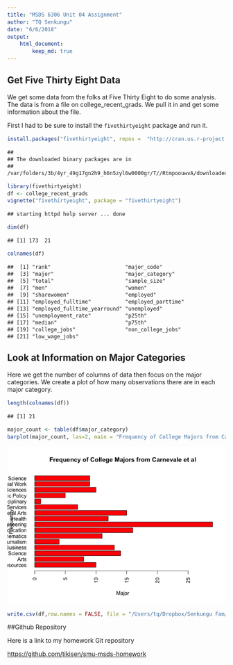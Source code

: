 ```yaml
---
title: "MSDS 6306 Unit 04 Assignment"
author: "TQ Senkungu"
date: "6/6/2018"
output:
    html_document:
        keep_md: true
---
```




## Get Five Thirty Eight Data

We get some data from the folks at Five Thirty Eight to do some analysis. The data is from a file on college_recent_grads. We pull it in and get some information about the file.

First I had to be sure to install the `fivethirtyeight` package and run it.



```r
install.packages("fivethirtyeight", repos =  "http://cran.us.r-project.org")
```

```
## 
## The downloaded binary packages are in
## 	/var/folders/3b/4yr_49g17gn2h9_h6n5zyl6w0000gr/T//RtmpoouwvA/downloaded_packages
```

```r
library(fivethirtyeight)
df <- college_recent_grads
vignette("fivethirtyeight", package = "fivethirtyeight")
```

```
## starting httpd help server ... done
```

```r
dim(df)
```

```
## [1] 173  21
```

```r
colnames(df)
```

```
##  [1] "rank"                        "major_code"                 
##  [3] "major"                       "major_category"             
##  [5] "total"                       "sample_size"                
##  [7] "men"                         "women"                      
##  [9] "sharewomen"                  "employed"                   
## [11] "employed_fulltime"           "employed_parttime"          
## [13] "employed_fulltime_yearround" "unemployed"                 
## [15] "unemployment_rate"           "p25th"                      
## [17] "median"                      "p75th"                      
## [19] "college_jobs"                "non_college_jobs"           
## [21] "low_wage_jobs"
```

## Look at Information on Major Categories

Here we get the number of columns of data then focus on the major categories. We create a plot of how many observations there are in each major category.


```r
length(colnames(df))
```

```
## [1] 21
```

```r
major_count <- table(df$major_category)
barplot(major_count, las=2, main = "Frequency of College Majors from Carnevale et al", xlab = "Major", ylab = "Frequency", horiz = TRUE, col = "red")
```

![](Tsenkungu_Livesession4assignment_files/figure-html/major_count_plot-1.png)<!-- -->

```r
write.csv(df,row.names = FALSE, file = "/Users/tq/Dropbox/Senkungu Fam/Education/SMU/Courses/MSDS 6306 Doing Data Science/GitHub Repo/smu-msds-homework/6306-homework/unit04/college_recent_grads.csv")
```

##Github Repository

Here is a link to my homework Git repository

https://github.com/tikisen/smu-msds-homework 
